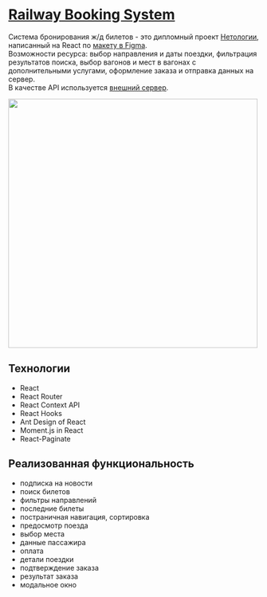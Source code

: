 # [Railway Booking System](https://wee-owl.github.io/fe-diploma/)
Система бронирования ж/д билетов - это дипломный проект [Нетологии](https://netology.ru/), написанный на React по [макету в Figma](https://www.figma.com/file/7981GjEsjSpBUKolk4xFoT/%D0%97%D0%B0%D0%BA%D0%B0%D0%B7-%D0%B1%D0%B8%D0%BB%D0%B5%D1%82%D0%BE%D0%B2?node-id=0%3A1).  
Возможности ресурса: выбор направления и даты поездки, фильтрация результатов поиска, выбор вагонов и мест в вагонах с дополнительными услугами, оформление заказа и отправка данных на сервер.  
В качестве API используется [внешний сервер](https://github.com/netology-code/fe-2-diplom/blob/master/reference/api.md).  
  
<img src="https://github.com/wee-owl/fe-diploma/assets/95621680/519435ce-7196-42e1-8df2-a70c6ec46a00" width="500" height="">

## Технологии
- React
- React Router
- React Context API
- React Hooks
- Ant Design of React
- Moment.js in React
- React-Paginate

## Реализованная функциональность
- подписка на новости
- поиск билетов
- фильтры направлений
- последние билеты
- постраничная навигация, сортировка
- предосмотр поезда
- выбор места
- данные пассажира
- оплата
- детали поездки
- подтверждение заказа
- результат заказа
- модальное окно
